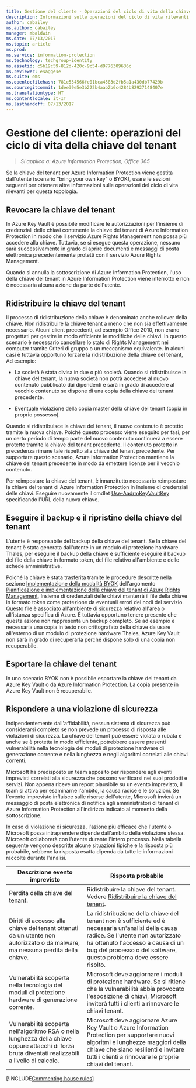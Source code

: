 ```yaml
---
title: Gestione del cliente - Operazioni del ciclo di vita della chiave del tenant AIP
description: Informazioni sulle operazioni del ciclo di vita rilevanti se si gestisce la chiave del tenant per Azure Information Protection (scenario "bring your own key" o BYOK).
author: cabailey
ms.author: cabailey
manager: mbaldwin
ms.date: 07/13/2017
ms.topic: article
ms.prod: 
ms.service: information-protection
ms.technology: techgroup-identity
ms.assetid: c5b19c59-812d-420c-9c54-d9776309636c
ms.reviewer: esaggese
ms.suite: ems
ms.openlocfilehash: 781e534566fe01bca4583d2fb5a1a430db77429b
ms.sourcegitcommit: 1dee39e5e3b222b4aab2b6c4284b82927148407e
ms.translationtype: HT
ms.contentlocale: it-IT
ms.lasthandoff: 07/13/2017
---
```

# Gestione del cliente: operazioni del ciclo di vita della chiave del tenant
<a id="customer-managed-tenant-key-lifecycle-operations" class="xliff"></a>

>*Si applica a: Azure Information Protection, Office 365*

Se la chiave del tenant per Azure Information Protection viene gestita dall'utente (scenario "bring your own key" o BYOK), usare le sezioni seguenti per ottenere altre informazioni sulle operazioni del ciclo di vita rilevanti per questa topologia.

## Revocare la chiave del tenant
<a id="revoke-your-tenant-key" class="xliff"></a>
In Azure Key Vault è possibile modificare le autorizzazioni per l'insieme di credenziali delle chiavi contenente la chiave del tenant di Azure Information Protection in modo che il servizio Azure Rights Management non possa più accedere alla chiave. Tuttavia, se si esegue questa operazione, nessuno sarà successivamente in grado di aprire documenti e messaggi di posta elettronica precedentemente protetti con il servizio Azure Rights Management.

Quando si annulla la sottoscrizione di Azure Information Protection, l'uso della chiave del tenant in Azure Information Protection viene interrotto e non è necessaria alcuna azione da parte dell'utente.


## Ridistribuire la chiave del tenant
<a id="re-key-your-tenant-key" class="xliff"></a>
Il processo di ridistribuzione della chiave è denominato anche rollover della chiave. Non ridistribuire la chiave tenant a meno che non sia effettivamente necessario. Alcuni client precedenti, ad esempio Office 2010, non erano progettati per gestire in modo efficiente le modifiche delle chiavi. In questo scenario è necessario cancellare lo stato di Rights Management nei computer tramite Criteri di gruppo o un meccanismo equivalente. In alcuni casi è tuttavia opportuno forzare la ridistribuzione della chiave del tenant, Ad esempio:

-   La società è stata divisa in due o più società. Quando si ridistribuisce la chiave del tenant, la nuova società non potrà accedere al nuovo contenuto pubblicato dai dipendenti e sarà in grado di accedere al vecchio contenuto se dispone di una copia della chiave del tenant precedente.

-   Eventuale violazione della copia master della chiave del tenant (copia in proprio possesso).

Quando si ridistribuisce la chiave del tenant, il nuovo contenuto è protetto tramite la nuova chiave. Poiché questo processo viene eseguito per fasi, per un certo periodo di tempo parte del nuovo contenuto continuerà a essere protetto tramite la chiave del tenant precedente. Il contenuto protetto in precedenza rimane tale rispetto alla chiave del tenant precedente. Per supportare questo scenario, Azure Information Protection mantiene la chiave del tenant precedente in modo da emettere licenze per il vecchio contenuto.

Per reimpostare la chiave del tenant, è innanzitutto necessario reimpostare la chiave del tenant di Azure Information Protection in Insieme di credenziali delle chiavi. Eseguire nuovamente il cmdlet [Use-AadrmKeyVaultKey](/powershell/module/aadrm/use-aadrmkeyvaultkey) specificando l'URL della nuova chiave.

## Eseguire il backup e il ripristino della chiave del tenant
<a id="backup-and-recover-your-tenant-key" class="xliff"></a>
L'utente è responsabile del backup della chiave del tenant. Se la chiave del tenant è stata generata dall'utente in un modulo di protezione hardware Thales, per eseguire il backup della chiave è sufficiente eseguire il backup del file della chiave in formato token, del file relativo all'ambiente e delle schede amministrative.

Poiché la chiave è stata trasferita tramite le procedure descritte nella sezione [Implementazione della modalità BYOK](../plan-design/plan-implement-tenant-key.md#implementing-your-azure-information-protection-tenant-key) dell'argomento [Pianificazione e implementazione della chiave del tenant di Azure Rights Management](../plan-design/plan-implement-tenant-key.md), Insieme di credenziali delle chiavi manterrà il file della chiave in formato token come protezione da eventuali errori dei nodi del servizio. Questo file è associato all'ambiente di sicurezza relativo all'area o all'istanza specifica di Azure. È tuttavia opportuno tenere presente che questa azione non rappresenta un backup completo. Se ad esempio è necessaria una copia in testo non crittografato della chiave da usare all'esterno di un modulo di protezione hardware Thales, Azure Key Vault non sarà in grado di recuperarla perché dispone solo di una copia non recuperabile.

## Esportare la chiave del tenant
<a id="export-your-tenant-key" class="xliff"></a>
In uno scenario BYOK non è possibile esportare la chiave del tenant da Azure Key Vault o da Azure Information Protection. La copia presente in Azure Key Vault non è recuperabile. 

## Rispondere a una violazione di sicurezza
<a id="respond-to-a-breach" class="xliff"></a>
Indipendentemente dall'affidabilità, nessun sistema di sicurezza può considerarsi completo se non prevede un processo di risposta alle violazioni di sicurezza. La chiave del tenant può essere violata o rubata e anche se è protetta in modo efficiente, potrebbero essere presenti vulnerabilità nella tecnologia dei moduli di protezione hardware di generazione corrente e nella lunghezza e negli algoritmi correlati alle chiavi correnti.

Microsoft ha predisposto un team apposito per rispondere agli eventi imprevisti correlati alla sicurezza che possono verificarsi nei suoi prodotti e servizi. Non appena riceve un report plausibile su un evento imprevisto, il team si attiva per esaminarne l'ambito, la causa radice e le soluzioni. Se l'evento imprevisto influisce sulle risorse dell'utente, Microsoft invierà un messaggio di posta elettronica di notifica agli amministratori di tenant di Azure Information Protection all'indirizzo indicato al momento della sottoscrizione.

In caso di violazione di sicurezza, l'azione più efficace che l'utente o Microsoft possa intraprendere dipende dall'ambito della violazione stessa. Microsoft collaborerà con l'utente durante l'intero processo. Nella tabella seguente vengono descritte alcune situazioni tipiche e la risposta più probabile, sebbene la risposta esatta dipenda da tutte le informazioni raccolte durante l'analisi.

|Descrizione evento imprevisto|Risposta probabile|
|------------------------|-------------------|
|Perdita della chiave del tenant.|Ridistribuire la chiave del tenant. Vedere [Ridistribuire la chiave del tenant](#re-key-your-tenant-key).|
|Diritti di accesso alla chiave del tenant ottenuti da un utente non autorizzato o da malware, ma nessuna perdita della chiave.|La ridistribuzione della chiave del tenant non è sufficiente ed è necessaria un'analisi della causa radice. Se l'utente non autorizzato ha ottenuto l'accesso a causa di un bug del processo o del software, questo problema deve essere risolto.|
|Vulnerabilità scoperta nella tecnologia del moduli di protezione hardware di generazione corrente.|Microsoft deve aggiornare i moduli di protezione hardware. Se si ritiene che la vulnerabilità abbia provocato l'esposizione di chiavi, Microsoft inviterà tutti i clienti a rinnovare le chiavi tenant.|
|Vulnerabilità scoperta nell'algoritmo RSA o nella lunghezza della chiave oppure attacchi di forza bruta diventati realizzabili a livello di calcolo.|Microsoft deve aggiornare Azure Key Vault o Azure Information Protection per supportare nuovi algoritmi e lunghezze maggiori della chiave che siano resilienti e invitare tutti i clienti a rinnovare le proprie chiavi del tenant.|

[!INCLUDE[Commenting house rules](../includes/houserules.md)]

